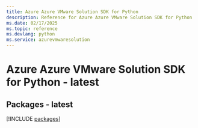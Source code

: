 ```yaml
---
title: Azure Azure VMware Solution SDK for Python
description: Reference for Azure Azure VMware Solution SDK for Python
ms.date: 02/17/2025
ms.topic: reference
ms.devlang: python
ms.service: azurevmwaresolution
---
```

# Azure Azure VMware Solution SDK for Python - latest
## Packages - latest
[!INCLUDE [packages](azure-vmware-solution-index.md)]